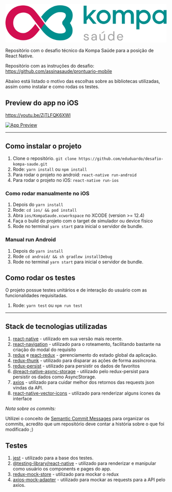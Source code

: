 ![KompaSaude](./assets/logo.png)

Repositório com o desafio técnico da Kompa Saúde para a posição de React Native.

Repositório com as instruções do desafio: https://github.com/assinasaude/prontuario-mobile

Abaixo está listado o motivo das escolhas sobre as bibliotecas utilizadas, assim como instalar e como rodas os testes. 

## Preview do app no iOS
https://youtu.be/ZjTLFQK6XWI

[![App Preview](https://img.youtube.com/vi/ZjTLFQK6XWI/0.jpg)](https://youtu.be/ZjTLFQK6XWI)

---- 

## Como instalar o projeto

1. Clone o repositório. `git clone https://github.com/eduduardo/desafio-kompa-saude.git`
2. Rode: `yarn install` ou `npm install`
3. Para rodar o projeto no android: `react-native run-android`
4. Para rodar o projeto no iOS: `react-native run-ios`

### Como rodar manualmente no iOS
1. Depois do `yarn install`
2. Rode: `cd ios/ && pod install`
3. Abra `ios/KompaSaude.xcworkspace` no XCODE (version >= 12.4)
4. Faça o build do projeto com o target de simulador ou device físico
5. Rode no terminal `yarn start` para inicial o servidor de bundle.

### Manual run Android
1. Depois do `yarn install`
2. Rode `cd android/ && sh gradlew installDebug`
3. Rode no terminal `yarn start` para inicial o servidor de bundle.

## Como rodar os testes

O projeto possue testes unitários e de interação do usuário com as funcionalidades requisitadas.
1. Rode: `yarn test` ou `npm run test`

----

## Stack de tecnologias utilizadas

1. [react-native](https://github.com/facebook/react-native) - utilizado em sua versão mais recente.
2. [react-navigation](https://github.com/react-navigation/react-navigation) - utilizado para o roteamento, facilitando bastante na criação do modal do requisito
3. [redux](https://github.com/reduxjs/redux) e [react-redux](https://github.com/reduxjs/react-redux) - gerenciamento do estado global da aplicação.
4. [redux-thunk](https://github.com/reduxjs/redux-thunk) - utilizado para disparar as ações de forma assíncrona.
5. [redux-persist](https://github.com/rt2zz/redux-persist) - utilizado para persistir os dados de favoritos
6. [@react-native-async-storage](https://github.com/react-native-async-storage/async-storage) - utilizado pelo redux-persist para persistir os dados como AsyncStorage.
7. [axios](https://github.com/axios/axios) - utilizado para cuidar melhor dos retornos das requests json vindas da API.
8. [react-native-vector-icons](https://github.com/oblador/react-native-vector-icons) - utilizado para renderizar alguns ícones da interface

*Nota sobre os commits:*

Utilizei o conceito de [Semantic Commit Messages](https://gist.github.com/joshbuchea/6f47e86d2510bce28f8e7f42ae84c716) para organizar os commits, acredito que um repositório deve contar a história sobre o que foi modificado ;)

## Testes

1. [jest](https://github.com/facebook/jest) - utilizado para a base dos testes.
2. [@testing-library/react-native](https://github.com/callstack/react-native-testing-library) - utilizado para renderizar e manipular como usuário os components e pages do app.
3. [redux-mock-store](https://github.com/reduxjs/redux-mock-store) - utilizado para mockar o redux
4. [axios-mock-adapter](https://github.com/ctimmerm/axios-mock-adapter) - utilizado para mockar as requests para a API pelo axios.